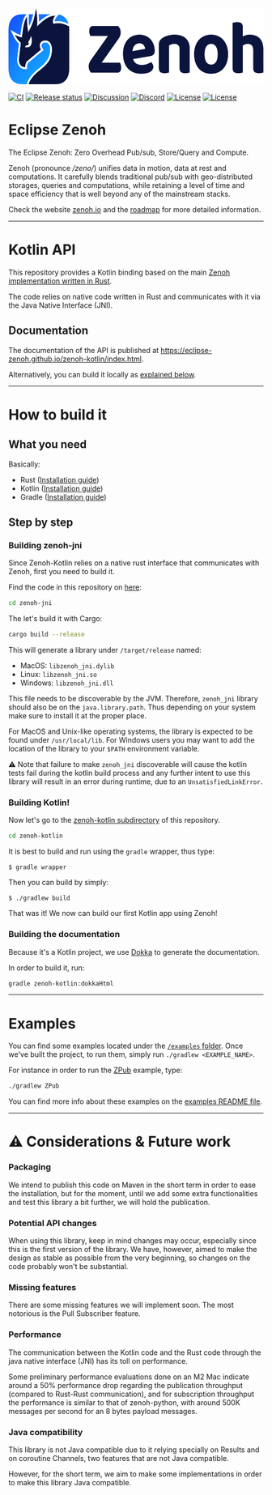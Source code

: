 <img src="https://raw.githubusercontent.com/eclipse-zenoh/zenoh/master/zenoh-dragon.png" height="150">

[![CI](https://github.com/eclipse-zenoh/zenoh-kotlin/workflows/CI/badge.svg)](https://github.com/eclipse-zenoh/zenoh-kotlin/actions?query=workflow%3A%22CI%22)
[![Release status](https://github.com/eclipse-zenoh/zenoh-kotlin/actions/workflows/release.yml/badge.svg)](https://github.com/eclipse-zenoh/zenoh-kotlin/actions/workflows/release.yml)
[![Discussion](https://img.shields.io/badge/discussion-on%20github-blue)](https://github.com/eclipse-zenoh/roadmap/discussions)
[![Discord](https://img.shields.io/badge/chat-on%20discord-blue)](https://discord.gg/2GJ958VuHs)
[![License](https://img.shields.io/badge/License-EPL%202.0-blue)](https://choosealicense.com/licenses/epl-2.0/)
[![License](https://img.shields.io/badge/License-Apache%202.0-blue.svg)](https://opensource.org/licenses/Apache-2.0)


# Eclipse Zenoh

The Eclipse Zenoh: Zero Overhead Pub/sub, Store/Query and Compute.

Zenoh (pronounce _/zeno/_) unifies data in motion, data at rest and computations. It carefully blends traditional pub/sub with geo-distributed storages, queries and computations, while retaining a level of time and space efficiency that is well beyond any of the mainstream stacks.

Check the website [zenoh.io](http://zenoh.io) and the [roadmap](https://github.com/eclipse-zenoh/roadmap) for more detailed information.

----

# Kotlin API


This repository provides a Kotlin binding based on the main [Zenoh implementation written in Rust](https://github.com/eclipse-zenoh/zenoh).

The code relies on native code written in Rust and communicates with it via the Java Native Interface (JNI).

## Documentation

The documentation of the API is published at https://eclipse-zenoh.github.io/zenoh-kotlin/index.html. 

Alternatively, you can build it locally as [explained below](#building-the-documentation).

----

# How to build it

## What you need

Basically:
* Rust ([Installation guide](https://doc.rust-lang.org/cargo/getting-started/installation.html))
* Kotlin ([Installation guide](https://kotlinlang.org/docs/getting-started.html#backend))
* Gradle ([Installation guide](https://gradle.org/install/))

## Step by step

### Building zenoh-jni

Since Zenoh-Kotlin relies on a native rust interface that communicates with Zenoh, first you need to build it.

Find the code in this repository on [here](/zenoh-jni):

```bash
cd zenoh-jni
```

The let's build it with Cargo:

```bash
cargo build --release
```

This will generate a library under `/target/release` named:
* MacOS: `libzenoh_jni.dylib`
* Linux: `libzenoh_jni.so`
* Windows: `libzenoh_jni.dll`

This file needs to be discoverable by the JVM. Therefore, `zenoh_jni` library should also be on the `java.library.path`. Thus depending on your
system make sure to install it at the proper place.

For MacOS and Unix-like operating systems, the library is expected to be found under `/usr/local/lib`.
For Windows users you may want to add the location of the library to your `$PATH` environment variable.

:warning: Note that failure to make `zenoh_jni` discoverable will cause the kotlin tests fail during the kotlin build process and
any further intent to use this library will result in an error during runtime, due to an `UnsatisfiedLinkError`.

### Building Kotlin!

Now let's go to the [zenoh-kotlin subdirectory](zenoh-kotlin) of this repository.

```bash
cd zenoh-kotlin
```


It is best to build and run using the `gradle` wrapper, thus type:

    $ gradle wrapper

Then you can build by simply:

    $ ./gradlew build



That was it! We now can build our first Kotlin app using Zenoh!

### Building the documentation

Because it's a Kotlin project, we use [Dokka](https://kotlinlang.org/docs/dokka-introduction.html) to generate the documentation.

In order to build it, run:
```bash
gradle zenoh-kotlin:dokkaHtml
```


---

# Examples

You can find some examples located under the [`/examples` folder](examples).
Once we've built the project, to run them, simply run `./gradlew <EXAMPLE_NAME>`.

For instance in order to run the [ZPub](examples/src/main/kotlin/io.zenoh/ZPub.kt) example, type:

```bash
./gradlew ZPub
```

You can find more info about these examples on the [examples README file](/examples/README.md).

----

# :warning: Considerations & Future work

### Packaging

We intend to publish this code on Maven in the short term in order to ease the installation, but for the moment, until we
add some extra functionalities and test this library a bit further, we will hold the publication.

### Potential API changes

When using this library, keep in mind changes may occur, especially since this is the first version of the library. We have, however,
aimed to make the design as stable as possible from the very beginning, so changes on the code probably won't be substantial.

### Missing features

There are some missing features we will implement soon. The most notorious is the Pull Subscriber feature.

### Performance

The communication between the Kotlin code and the Rust code through the java native interface (JNI) has its toll on performance.

Some preliminary performance evaluations done on an M2 Mac indicate around a 50% performance drop regarding the publication throughput
(compared to Rust-Rust communication), and for subscription throughput the performance is similar to that of zenoh-python, with around 500K messages per second
for an 8 bytes payload messages.

### Java compatibility

This library is not Java compatible due to it relying specially on Results and on coroutine Channels, two features that are not Java compatible.

However, for the short term, we aim to make some implementations in order to make this library Java compatible.
